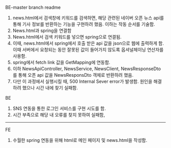 BE-master branch readme

1. news.html에서 검색창에 키워드를 검색하면, 해당 관련된 네이버 오픈 뉴스 api를 통해 기사 정보를 반환하는 기능을 구현하려 했음. 이하는 작동 순서를 기술함.
2. News.html과 spring을 연결함
3. News.html에서 검색 키워드를 넣으면 spring으로 연결됨.
4. 이때, news.html에서 spring에서 호출 받은 api 값을 json으로 웹에 출력하게 함. 이때 서버에서 요청되는 동안 잘못된 값이 들어가지 않도록 옵셔널체이닝 연산자를 사용함.
5. spring에서 fetch link 값을  GetMapping에 연동함.
6. 이하 NewsApiController, NewsService, NewsClient, NewsResponseDto 를 통해 오픈 api 값을 NewsResponsDto 객체로 반환하려 했음.
7. 다만 이 과정에서 실행시킬 때, 500 Internal Sever error가 발생함. 원인을 해결하려 했으나 시간 내에 찾기 실패함.


BE
1. SNS 연동을 통한 로그인 서비스를 구현 시도를 함.
2. 시간 부족으로 해당 내 오류를 찾지 못하여 실패함,

----------------------------------------

 FE
1. 수월한 spring 연동을 위해 html로 메인 페이지 및 news.html을 작성함.
